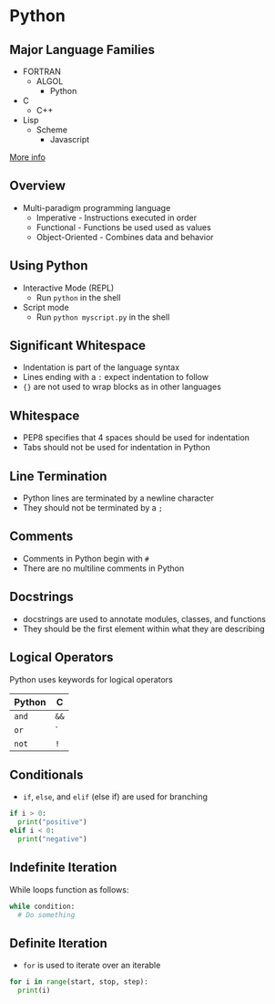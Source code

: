 Python
======

Major Language Families
-----------------------

- FORTRAN
  - ALGOL
    - Python
- C
  - C++
- Lisp
  - Scheme
    - Javascript

[More info](https://en.wikipedia.org/wiki/Generational_list_of_programming_languages)

Overview 
--------

- Multi-paradigm programming language
  - Imperative - Instructions executed in order
  - Functional - Functions be used used as values
  - Object-Oriented - Combines data and behavior

Using Python
------------

- Interactive Mode (REPL)
  - Run `python` in the shell
- Script mode
  - Run `python myscript.py` in the shell

Significant Whitespace
----------------------

- Indentation is part of the language syntax
- Lines ending with a `:` expect indentation to follow
- `{}` are not used to wrap blocks as in other languages

Whitespace
----------

- PEP8 specifies that 4 spaces should be used for indentation
- Tabs should not be used for indentation in Python

Line Termination
----------------

- Python lines are terminated by a newline character
- They should not be terminated by a `;`

Comments
--------

- Comments in Python begin with `#`
- There are no multiline comments in Python

Docstrings
----------

- docstrings are used to annotate modules, classes, and functions
- They should be the first element within what they are describing

Logical Operators
-----------------

Python uses keywords for logical operators

| Python | C |
| --- | --- |
| `and` | `&&` |
| `or` | `||` |
| `not` | `!` |

Conditionals
------------

- `if`, `else`, and `elif` (else if) are used for branching

```python
if i > 0:
  print("positive")
elif i < 0:
  print("negative")
```

Indefinite Iteration
--------------------

While loops function as follows:

```python
while condition:
  # Do something
```

Definite Iteration
------------------

- `for` is used to iterate over an iterable

```python
for i in range(start, stop, step):
  print(i)
```
